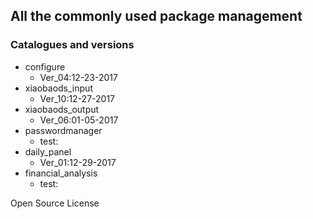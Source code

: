 ## All the commonly used package management

### Catalogues and versions
- configure
    - Ver_04:12-23-2017
- xiaobaods_input
    - Ver_10:12-27-2017
- xiaobaods_output
    - Ver_06:01-05-2017
- passwordmanager
    - test:
- daily_panel
    - Ver_01:12-29-2017
- financial_analysis
    - test:

Open Source License
